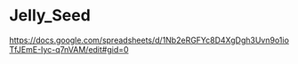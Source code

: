 # Jelly_Seed
https://docs.google.com/spreadsheets/d/1Nb2eRGFYc8D4XgDgh3Uvn9o1ioTfJEmE-Iyc-q7nVAM/edit#gid=0
